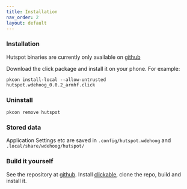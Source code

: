```yaml
---
title: Installation
nav_order: 2
layout: default
---
```

### Installation

Hutspot binaries are currently only available on [github](https://github.com/wdehoog/hutspot-ubports/releases) 

Download the click package and install it on your phone. For example:

```
pkcon install-local --allow-untrusted hutspot.wdehoog_0.0.2_armhf.click
```

### Uninstall

```
pkcon remove hutspot
```


### Stored data
Application Settings etc are saved in `.config/hutspot.wdehoog` and `.local/share/wdehoog/hutspot/`


### Build it yourself
See the repository at [github](https://github.com/wdehoog/hutspot-ubports). 
Install [clickable](http://clickable.bhdouglass.com/en/latest/), clone the repo, build and install it.

